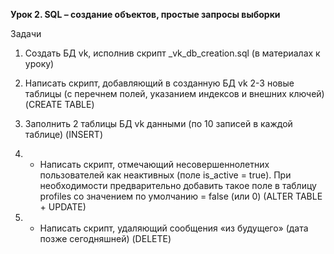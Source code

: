 **Урок 2. SQL – создание объектов, простые запросы выборки**

Задачи

1. Создать БД vk, исполнив скрипт _vk_db_creation.sql (в материалах к уроку)

2. Написать скрипт, добавляющий в созданную БД vk 2-3 новые таблицы (с перечнем полей, указанием индексов и внешних ключей) (CREATE TABLE)

3. Заполнить 2 таблицы БД vk данными (по 10 записей в каждой таблице) (INSERT)

4. * Написать скрипт, отмечающий несовершеннолетних пользователей как неактивных (поле is_active = true). При необходимости предварительно добавить такое поле в таблицу profiles со значением по умолчанию = false (или 0) (ALTER TABLE + UPDATE)

5. * Написать скрипт, удаляющий сообщения «из будущего» (дата позже сегодняшней) (DELETE)

